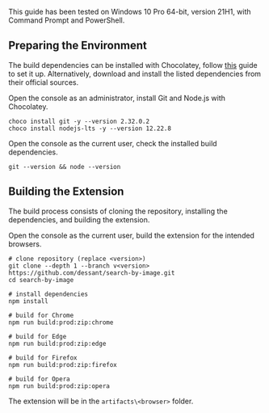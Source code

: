 This guide has been tested on Windows 10 Pro 64-bit, version 21H1,
with Command Prompt and PowerShell.

## Preparing the Environment

The build dependencies can be installed with Chocolatey, follow
[this](https://chocolatey.org/install) guide to set it up.
Alternatively, download and install the listed dependencies
from their official sources.

Open the console as an administrator, install
Git and Node.js with Chocolatey.

```shell
choco install git -y --version 2.32.0.2
choco install nodejs-lts -y --version 12.22.8
```

Open the console as the current user, check the installed build dependencies.

```shell
git --version && node --version
```

## Building the Extension

The build process consists of cloning the repository,
installing the dependencies, and building the extension.

Open the console as the current user,
build the extension for the intended browsers.

```shell
# clone repository (replace <version>)
git clone --depth 1 --branch v<version> https://github.com/dessant/search-by-image.git
cd search-by-image

# install dependencies
npm install

# build for Chrome
npm run build:prod:zip:chrome

# build for Edge
npm run build:prod:zip:edge

# build for Firefox
npm run build:prod:zip:firefox

# build for Opera
npm run build:prod:zip:opera
```

The extension will be in the `artifacts\<browser>` folder.